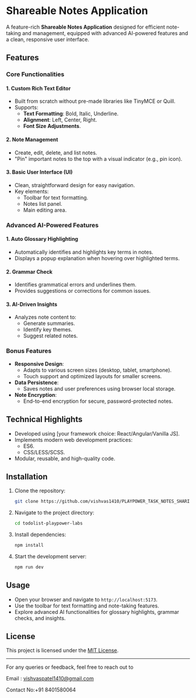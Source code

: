 # Shareable Notes Application

A feature-rich **Shareable Notes Application** designed for efficient note-taking and management, equipped with advanced AI-powered features and a clean, responsive user interface.

## Features

### Core Functionalities

#### 1. Custom Rich Text Editor
- Built from scratch without pre-made libraries like TinyMCE or Quill.
- Supports:
  - **Text Formatting**: Bold, Italic, Underline.
  - **Alignment**: Left, Center, Right.
  - **Font Size Adjustments**.

#### 2. Note Management
- Create, edit, delete, and list notes.
- "Pin" important notes to the top with a visual indicator (e.g., pin icon).

#### 3. Basic User Interface (UI)
- Clean, straightforward design for easy navigation.
- Key elements:
  - Toolbar for text formatting.
  - Notes list panel.
  - Main editing area.

### Advanced AI-Powered Features

#### 1. Auto Glossary Highlighting
- Automatically identifies and highlights key terms in notes.
- Displays a popup explanation when hovering over highlighted terms.

#### 2. Grammar Check
- Identifies grammatical errors and underlines them.
- Provides suggestions or corrections for common issues.

#### 3. AI-Driven Insights
- Analyzes note content to:
  - Generate summaries.
  - Identify key themes.
  - Suggest related notes.

### Bonus Features
- **Responsive Design**:
  - Adapts to various screen sizes (desktop, tablet, smartphone).
  - Touch support and optimized layouts for smaller screens.
- **Data Persistence**:
  - Saves notes and user preferences using browser local storage.
- **Note Encryption**:
  - End-to-end encryption for secure, password-protected notes.

## Technical Highlights
- Developed using [your framework choice: React/Angular/Vanilla JS].
- Implements modern web development practices:
  - ES6.
  - CSS/LESS/SCSS.
- Modular, reusable, and high-quality code.

## Installation

1. Clone the repository:
   ```bash
   git clone https://github.com/vishvas1410/PLAYPOWER_TASK_NOTES_SHARING_APP.git
   ```

2. Navigate to the project directory:
   ```bash
   cd todolist-playpower-labs
   ```

3. Install dependencies:
   ```bash
   npm install
   ```

4. Start the development server:
   ```bash
   npm run dev
   ```

## Usage
- Open your browser and navigate to `http://localhost:5173`.
- Use the toolbar for text formatting and note-taking features.
- Explore advanced AI functionalities for glossary highlights, grammar checks, and insights.

## License
This project is licensed under the [MIT License](LICENSE).

---

For any queries or feedback, feel free to reach out to 

Email : vishvaspatel1410@gmail.com

Contact No:+91 8401580064

